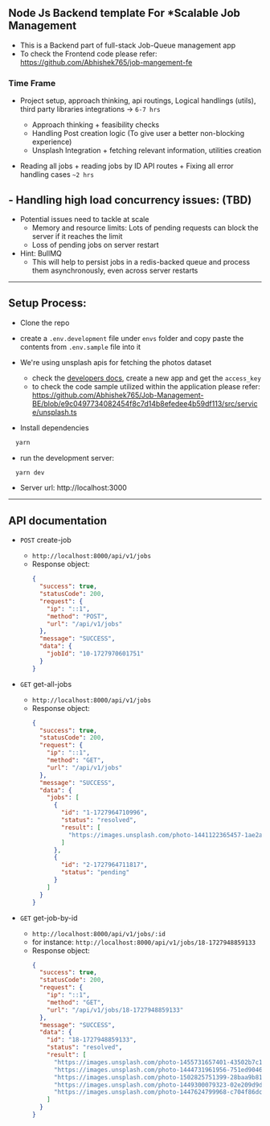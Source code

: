 ## Node Js Backend template For \*Scalable Job Management

- This is a Backend part of full-stack Job-Queue management app
- To check the Frontend code please refer: https://github.com/Abhishek765/job-mangement-fe

### Time Frame

- Project setup, approach thinking, api routings, Logical handlings (utils), third party libraries integrations -> `6-7 hrs`

  - Approach thinking + feasibility checks
  - Handling Post creation logic (To give user a better non-blocking experience)
  - Unsplash Integration + fetching relevant information, utilities creation

- Reading all jobs + reading jobs by ID API routes + Fixing all error handling cases `~2 hrs`

## - **Handling high load concurrency issues: (TBD)**
  - Potential issues need to tackle at scale
    - Memory and resource limits: Lots of pending requests can block the server if it reaches the limit
    - Loss of pending jobs on server restart
  - Hint: BullMQ
    - This will help to persist jobs in a redis-backed queue and process them asynchronously, even across server restarts

---

## Setup Process:

- Clone the repo
- create a `.env.development` file under `envs` folder and copy paste the contents from `.env.sample` file into it

- We're using unsplash apis for fetching the photos dataset

  - check the [developers docs](https://unsplash.com/documentation), create a new app and get the `access_key`
  - to check the code sample utilized within the application please refer: https://github.com/Abhishek765/Job-Management-BE/blob/e9c0497734082454f8c7d14b8efedee4b59df113/src/service/unsplash.ts

- Install dependencies

```bash
  yarn
```

- run the development server:

```bash
  yarn dev
```

- Server url: http://localhost:3000

---

## API documentation

- `POST` create-job

  - `http://localhost:8000/api/v1/jobs`
  - Response object:
    ```json
    {
      "success": true,
      "statusCode": 200,
      "request": {
        "ip": "::1",
        "method": "POST",
        "url": "/api/v1/jobs"
      },
      "message": "SUCCESS",
      "data": {
        "jobId": "10-1727970601751"
      }
    }
    ```

- `GET` get-all-jobs

  - `http://localhost:8000/api/v1/jobs`
  - Response object:
    ```json
    {
      "success": true,
      "statusCode": 200,
      "request": {
        "ip": "::1",
        "method": "GET",
        "url": "/api/v1/jobs"
      },
      "message": "SUCCESS",
      "data": {
        "jobs": [
          {
            "id": "1-1727964710996",
            "status": "resolved",
            "result": [
              "https://images.unsplash.com/photo-1441122365457-1ae2aba6235c?crop=entropy&cs=tinysrgb&fit=max&fm=jpg&ixid=M3w2NjA0NjB8MHwxfHJhbmRvbXx8fHx8fHx8fDE3Mjc5NjQ3MTZ8&ixlib=rb-4.0.3&q=80&w=400"
            ]
          },
          {
            "id": "2-1727964711817",
            "status": "pending"
          }
        ]
      }
    }
    ```

- `GET` get-job-by-id
  - `http://localhost:8000/api/v1/jobs/:id`
  - for instance: `http://localhost:8000/api/v1/jobs/18-1727948859133`
  - Response object:
    ```json
    {
      "success": true,
      "statusCode": 200,
      "request": {
        "ip": "::1",
        "method": "GET",
        "url": "/api/v1/jobs/18-1727948859133"
      },
      "message": "SUCCESS",
      "data": {
        "id": "18-1727948859133",
        "status": "resolved",
        "result": [
          "https://images.unsplash.com/photo-1455731657401-43502b7c1ab9?crop=entropy&cs=tinysrgb&fit=max&fm=jpg&ixid=M3w2NjA0NjB8MHwxfHJhbmRvbXx8fHx8fHx8fDE3Mjc5NDg4NzR8&ixlib=rb-4.0.3&q=80&w=400",
          "https://images.unsplash.com/photo-1444731961956-751ed90465a5?crop=entropy&cs=tinysrgb&fit=max&fm=jpg&ixid=M3w2NjA0NjB8MHwxfHJhbmRvbXx8fHx8fHx8fDE3Mjc5NDg4NzR8&ixlib=rb-4.0.3&q=80&w=400",
          "https://images.unsplash.com/photo-1502825751399-28baa9b81efe?crop=entropy&cs=tinysrgb&fit=max&fm=jpg&ixid=M3w2NjA0NjB8MHwxfHJhbmRvbXx8fHx8fHx8fDE3Mjc5NDg4NzR8&ixlib=rb-4.0.3&q=80&w=400",
          "https://images.unsplash.com/photo-1449300079323-02e209d9d3a6?crop=entropy&cs=tinysrgb&fit=max&fm=jpg&ixid=M3w2NjA0NjB8MHwxfHJhbmRvbXx8fHx8fHx8fDE3Mjc5NDg4NzR8&ixlib=rb-4.0.3&q=80&w=400",
          "https://images.unsplash.com/photo-1447624799968-c704f86dc931?crop=entropy&cs=tinysrgb&fit=max&fm=jpg&ixid=M3w2NjA0NjB8MHwxfHJhbmRvbXx8fHx8fHx8fDE3Mjc5NDg4NzR8&ixlib=rb-4.0.3&q=80&w=400"
        ]
      }
    }
    ```
